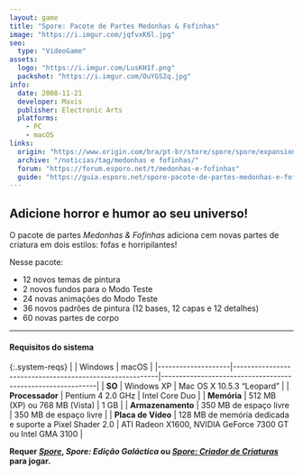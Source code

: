 ```yaml
---
layout: game
title: "Spore: Pacote de Partes Medonhas & Fofinhas"
image: "https://i.imgur.com/jqfvxK6l.jpg"
seo:
  type: "VideoGame"
assets:
  logo: "https://i.imgur.com/LusKH1f.png"
  packshot: "https://i.imgur.com/OuYGS2q.jpg"
info:
  date: 2008-11-21
  developer: Maxis
  publisher: Electronic Arts
  platforms:
    - PC
    - macOS
links:
  origin: "https://www.origin.com/bra/pt-br/store/spore/spore/expansion/spore-creepy--cute-parts-pack"
  archive: "/noticias/tag/medonhas e fofinhas/"
  forum: "https://forum.esporo.net/t/medonhas-e-fofinhas"
  guide: "https://guia.esporo.net/spore-pacote-de-partes-medonhas-e-fofinhas/"
---
```


## Adicione horror e humor ao seu universo!
O pacote de partes _Medonhas & Fofinhas_ adiciona cem novas partes de criatura em dois estilos: fofas e horripilantes!

Nesse pacote:

- 12 novos temas de pintura
- 2 novos fundos para o Modo Teste
- 24 novas animações do Modo Teste
- 36 novos padrões de pintura (12 bases, 12 capas e 12 detalhes)
- 60 novas partes de corpo

---

#### Requisitos do sistema

{:.system-reqs}
|                    | Windows                                                 | macOS                                                      |
|--------------------|---------------------------------------------------------|------------------------------------------------------------|
| **SO**             | Windows XP                                              | Mac OS X 10.5.3 “Leopard”                                  |
| **Processador**    | Pentium 4 2.0 GHz                                       | Intel Core Duo                                             |
| **Memória**        | 512 MB (XP) ou 768 MB (Vista)                           | 1 GB                                                       |
| **Armazenamento**  | 350 MB de espaço livre                                    | 350 MB de espaço livre                                       |
| **Placa de Vídeo** | 128 MB de memória dedicada e suporte a Pixel Shader 2.0 | ATI Radeon X1600, NVIDIA GeForce 7300 GT ou Intel GMA 3100 |

**Requer _[Spore](/jogos/spore/)_, _Spore: Edição Galáctica_ ou _[Spore: Criador de Criaturas](/jogos/spore-criador-de-criaturas/)_ para jogar.**
